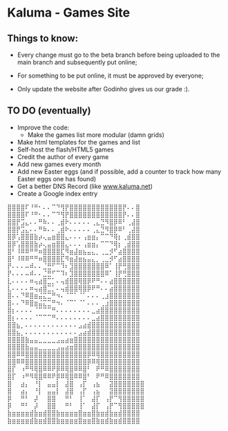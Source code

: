 # Kaluma - Games Site
## Things to know:
 - Every change must go to the beta branch before being uploaded to the main branch and subsequently put online;

 - For something to be put online, it must be approved by everyone;

 - Only update the website after Godinho gives us our grade :).

## TO DO (eventually)
 - Improve the code:
   - Make the games list more modular (damn grids)
 - Make html templates for the games and list
 - Self-host the flash/HTML5 games
 - Credit the author of every game
 - Add new games every month
 - Add new Easter eggs (and if possible, add a counter to track how many Easter eggs one has found)
 - Get a better DNS Record (like www.kaluma.net)
 - Create a Google index entry

⣿⣿⣿⣿⠏⠘⠛⠂⠄⠄⠉⠙⢻⡟⣿⣿⣿⣿⣿⣿⣿⣿⣿⣿⣿⣿⡟⠄⠄⣿ ⣿⣿⣿⣿⠏⠘⠛⠂⠄⠄⠉⠙⢻⡟⣿⣿⣿⣿⣿⣿⣿⣿⣿⣿⣿⣿⡟⠄⠄⣿
⣿⣿⡟⣩⣄⠄⠄⠛⠷⠄⠄⢀⣾⠗⠄⠄⠄⠄⠄⢀⣄⣙⠻⣿⡿⠿⠃⢀⣼⣿ ⣿⣿⡟⣩⣄⠄⠄⠛⠷⠄⠄⢀⣾⠗⠄⠄⠄⠄⠄⢀⣄⣙⠻⣿⡿⠿⠃⢀⣼⣿
⣿⡿⢡⣿⣿⣿⣷⡴⢄⣤⣶⣿⣿⣄⠄⠄⠄⢠⣶⣶⡄⠉⠉⠙⢿⡆⢀⣾⣿⣿ ⣿⡿⢡⣿⣿⣿⣷⡴⢄⣤⣶⣿⣿⣄⠄⠄⠄⢠⣶⣶⡄⠉⠉⠙⢿⡆⢀⣾⣿⣿
⣿⠃⠸⠿⠿⠛⠛⠶⣿⣿⣿⣿⣏⠻⣶⣼⣶⣦⣤⣄⡀⢀⣀⡺⠋⣴⣿⣿⣿⣿ ⣿⠃⠸⠿⠿⠛⠛⠶⣿⣿⣿⣿⣏⠻⣶⣼⣶⣦⣤⣄⡀⢀⣀⡺⠋⣴⣿⣿⣿⣿
⡟⠄⠄⠄⠤⠾⠄⠄⣈⣛⠋⠉⠹⠆⣹⣿⣿⣿⣿⣿⣿⣿⠿⠁⢸⡟⢛⣿⣿⣿ ⡟⠄⠄⠄⠤⠾⠄⠄⣈⣛⠋⠉⠹⠆⣹⣿⣿⣿⣿⣿⣿⣿⠿⠁⢸⡟⢛⣿⣿⣿
⣇⠄⠄⠄⠄⠶⢤⣴⣿⣉⡁⠄⢤⣾⣿⣿⢿⣿⡿⠟⠛⠄⠄⣴⣿⣿⣿⣿⣿⣿ ⣇⠄⠄⠄⠄⠶⢤⣴⣿⣉⡁⠄⢤⣾⣿⣿⢿⣿⡿⠟⠛⠄⠄⣴⣿⣿⣿⣿⣿⣿
⣿⠄⠄⠙⠿⣿⣶⣬⣍⣉⠛⠲⠄⠈⠉⠁⠈⠁⠄⠄⠄⢀⣰⣿⣿⣿⣿⣿⣿⣿ ⣿⠄⠄⠙⠿⣿⣶⣬⣍⣉⠛⠲⠄⠈⠉⠁⠈⠁⠄⠄⠄⢀⣰⣿⣿⣿⣿⣿⣿⣿
⣿⡆⠄⠄⠄⠄⠈⠉⠉⠉⠛⠄⠄⠄⠄⠄⠄⠄⠄⣀⣴⣿⣿⣿⣿⣿⣿⣿⣿⣿ ⣿⡆⠄⠄⠄⠄⠈⠉⠉⠉⠛⠄⠄⠄⠄⠄⠄⠄⠄⣀⣴⣿⣿⣿⣿⣿⣿⣿⣿⣿
⣿⣿⣦⡀⠄⠄⠄⠄⠄⠄⠄⠄⠄⠄⠄⠄⣠⣴⣾⣿⣿⣿⣿⣿⣿⣿⣿⣿⣿⣿ ⣿⣿⣦⡀⠄⠄⠄⠄⠄⠄⠄⠄⠄⠄⠄⠄⣠⣴⣾⣿⣿⣿⣿⣿⣿⣿⣿⣿⣿⣿
⣿⣿⣿⣿⣷⣤⣤⣀⣀⣀⣀⣠⣤⣴⣶⣿⣿⣿⣿⣿⣿⣿⣿⣿⣿⣿⣿⣿⣿⣿ ⣿⣿⣿⣿⣷⣤⣤⣀⣀⣀⣀⣠⣤⣴⣶⣿⣿⣿⣿⣿⣿⣿⣿⣿⣿⣿⣿⣿⣿⣿
⣿⣿⠿⠿⣿⣿⣿⣿⣿⣿⣿⣿⣿⣿⣿⣿⣿⣿⡿⠿⢿⣿⣿⣿⣿⣿⣿⣿⣿⣿ ⣿⣿⠿⠿⣿⣿⣿⣿⣿⣿⣿⣿⣿⣿⣿⣿⣿⣿⡿⠿⢿⣿⣿⣿⣿⣿⣿⣿⣿⣿
⣿⡏⠀⠰⠛⠻⢿⣿⠿⠿⠟⡿⠿⢿⣿⠿⠿⣿⠃⠀⠟⠛⠿⣿⣿⣿⣿⣿⣿⣿ ⣿⡏⠀⠰⠛⠻⢿⣿⠿⠿⠟⡿⠿⢿⣿⠿⠿⣿⠃⠀⠟⠛⠿⣿⣿⣿⣿⣿⣿⣿
⣿⠀⠀⣴⡄⠀⠘⡇⠀⣤⣤⡇⠀⣼⣿⠀⢠⡏⠀⢠⣦⠀⠀⣽⣿⣿⣿⣿⣿⣿⣿ ⣿⠀⠀⣴⡄⠀⠘⡇⠀⣤⣤⡇⠀⣼⣿⠀⢠⡏⠀⢠⣦⠀⠀⣽⣿⣿⣿⣿⣿⣿⣿ 
⡿⠀⠀⠛⠃⠀⡼⠀⠀⣿⣿⠀⠀⠛⠃⠀⢸⠁⠀⣼⡏⠀⢠⡟⠉⢻⣿⣿⣿⣿⣿ ⡿⠀⠀⠛⠃⠀⡼⠀⠀⣿⣿⠀⠀⠛⠃⠀⢸⠁⠀⣼⡏⠀⢠⡟⠉⢻⣿⣿⣿⣿⣿
⣷⣶⣶⣶⣶⣾⣷⣶⣾⣿⣿⣷⣶⣶⣶⣶⣿⣶⣶⣿⣷⣶⣾⣷⣶⣾⣿⣿⣿⣿ ⣷⣶⣶⣶⣶⣾⣷⣶⣾⣿⣿⣷⣶⣶⣶⣶⣿⣶⣶⣿⣷⣶⣾⣷⣶⣾⣿⣿⣿⣿



